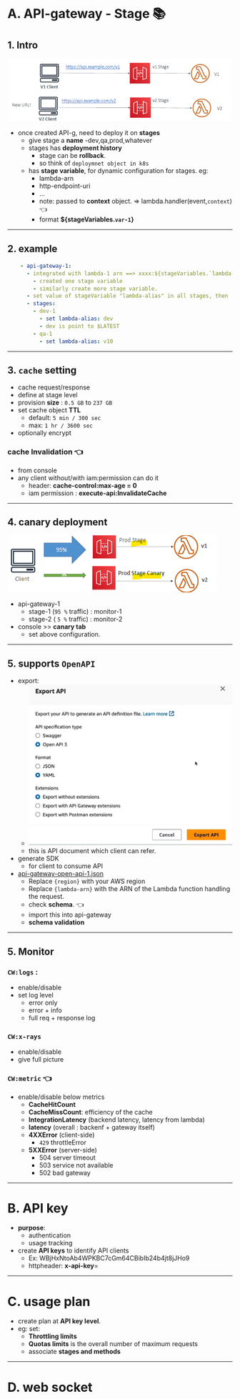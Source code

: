 # A. API-gateway - Stage :books:
## 1. Intro
![img.png](../99_img/dva/api-g/01/img.png)
- once created API-g, need to deploy it on **stages**
  - give stage a **name** -dev,qa,prod,whatever
  - stages has **deployment history** 
    - stage can be **rollback**.
    - so think of `deploymnet object in k8s`
  - has **stage variable**, for dynamic configuration for stages. eg:
    - lambda-arn
    - http-endpoint-uri
    - ...
    - note: passed to **context** object. => lambda.handler(event,`context`) :point_left:
    - format **${stageVariables.`var-1`}**

---    
## 2. example
```yaml
    - api-gateway-1:
      - integrated with lambda-1 arn ==> xxxx:${stageVariables.`lambda-alias`} 
        - created one stage variable
        - similarly create more stage variable.
      - set value of stageVariable "lambda-alias" in all stages, then
      - stages:
        - dev-1
          - set lambda-alias: dev
          - dev is point to $LATEST
        - qa-1
          - set lambda-alias: v10
```

---
## 3. **`cache` setting**
- cache request/response
- define at stage level
- provision **size** : `0.5 GB` to `237 GB`
- set cache object **TTL**
  - default: `5 min / 300 sec`
  - max: `1 hr / 3600 sec`
- optionally encrypt

### **cache Invalidation** :point_left:
- from console
- any client without/with iam:permission can do it
  - header: **cache-control:max-age = 0**
  - iam permission : **execute-api:InvalidateCache**

---  
## 4. canary deployment
![img.png](../99_img/dva/api-g/02/img.png)
- api-gateway-1
    - stage-1 (`95 %` traffic) : monitor-1
    - stage-2 ( `5 %` traffic) : monitor-2
- console >>  **canary tab**
    - set above configuration.

---
## 5. supports `OpenAPI`
- export:
  - ![img.png](../99_img/dva/api-g/01/img-openAPI.png)
  - this is API document which client can refer.
- generate SDK
  - for client to consume API
- [api-gateway-open-api-1.json](api-gateway-open-api-1.json)
  - Replace `{region}` with your AWS region
  - Replace `{lambda-arn}` with the ARN of the Lambda function handling the request.
  - check **schema**. :point_left:
  - import this into api-gateway
  - **schema validation**

---
## 5. Monitor
### `CW:logs` :
- enable/disable
- set log level
  - error only
  - error + info
  - full req + response log
### `CW:x-rays` 
- enable/disable
- give full picture

### `CW:metric` :point_left:
- enable/disable below metrics
  - **CacheHitCount** 
  - **CacheMissCount**: efficiency of the cache
  - **IntegrationLatency** (backend latency, latency from lambda)
  - **latency** (overall : backenf + gateway itself)
  - **4XXError** (client-side) 
    - `429` throttleError
  - **5XXError** (server-side)
    - 504 server timeout
    - 503 service not available
    - 502 bad gateway

---
# B. API key 
- **purpose**:
  - authentication 
  - usage tracking
- create **API keys** to identify API clients
    - Ex: WBjHxNtoAb4WPKBC7cGm64CBibIb24b4jt8jJHo9
    - httpheader: **x-api-key**=<your-api-key>

---
# C. usage plan
- create plan at **API key level**.
- eg: set:
  - **Throttling limits** 
  - **Quotas limits** is the overall number of maximum requests
  - associate **stages and methods**

---
# D. web socket
